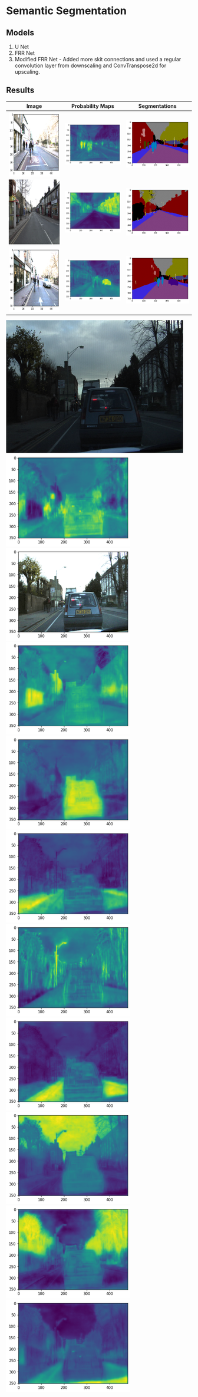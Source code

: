 # Semantic Segmentation

## Models
1. U Net
2. FRR Net
3. Modified FRR Net - Added more skit connections and used a regular convolution layer from downscaling and ConvTranspose2d for upscaling.

## Results  

Image                                                    |  Probability Maps                      | Segmentations 
:-------------------------------------------------------:|:--------------------------------------:|:-------------------------:
<img src=Results/example1.png width="370" height="176"/> |  <img src=Results/example1_heat.png /> |  <img src=Results/example1_masks.png />
<img src=Results/example3.png width="340" height="176"/> |  <img src=Results/example3_heat.png /> |  <img src=Results/example3_masks.png />
<img src=Results/example4.png width="370" height="176"/> |  <img src=Results/example4_heat.png /> |  <img src=Results/example4_masks.png />

<img src=Results/0001TP_009420.png/>  <img src=Results/bike1.png />  <img src=Results/boards1.png />
<img src=Results/buildings1.png >  <img src=Results/cars1.png /> <img src=Results/pavement1.png />
<img src=Results/poles1.png />  <img src=Results/road1.png /> <img src=Results/sky1.png />
<img src=Results/trees1.png/>  <img src=Results/unlabled1.png>

